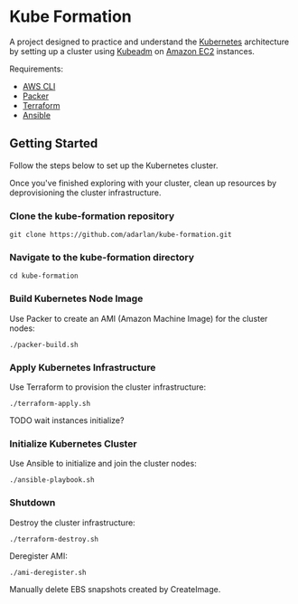 # Kube Formation

A project designed to practice and understand the [Kubernetes](https://kubernetes.io/) architecture by setting up a cluster using [Kubeadm](https://kubernetes.io/docs/reference/setup-tools/kubeadm/) on [Amazon EC2](https://aws.amazon.com/ec2/) instances.

Requirements:

- [AWS CLI](https://aws.amazon.com/cli/)
- [Packer](https://packer.io/)
- [Terraform](https://terraform.io/)
- [Ansible](https://ansible.com/)

## Getting Started

Follow the steps below to set up the Kubernetes cluster.

Once you've finished exploring with your cluster, clean up resources by deprovisioning the cluster infrastructure.

### Clone the kube-formation repository

```shell
git clone https://github.com/adarlan/kube-formation.git
```

### Navigate to the kube-formation directory

```shell
cd kube-formation
```

### Build Kubernetes Node Image

Use Packer to create an AMI (Amazon Machine Image) for the cluster nodes:

```shell
./packer-build.sh
```

### Apply Kubernetes Infrastructure

Use Terraform to provision the cluster infrastructure:

```shell
./terraform-apply.sh
```

TODO wait instances initialize?

### Initialize Kubernetes Cluster

Use Ansible to initialize and join the cluster nodes:

```shell
./ansible-playbook.sh
```

### Shutdown

Destroy the cluster infrastructure:

```shell
./terraform-destroy.sh
```

Deregister AMI:

```shell
./ami-deregister.sh
```

Manually delete EBS snapshots created by CreateImage.
